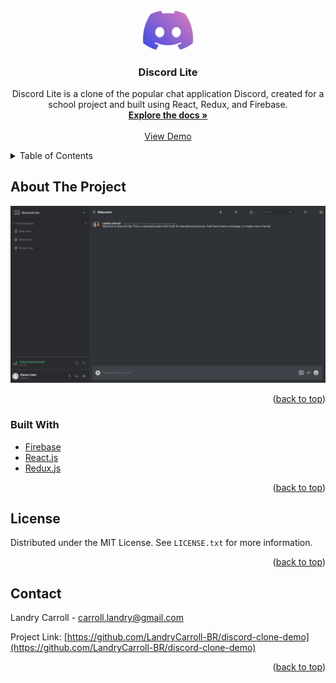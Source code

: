 <div id="top"></div>

<!-- PROJECT LOGO -->
<br />
<div align="center">
  <a href="https://github.com/LandryCarroll-BR/discord-clone-demo">
    <img src="images/discord-lite-logo.png" alt="Logo" width="80" height="auto">
  </a>

<h3 align="center">Discord Lite</h3>

  <p align="center">
    Discord Lite is a clone of the popular chat application Discord, created for a school project and built using React, Redux, and Firebase.
    <br />
    <a href="https://github.com/LandryCarroll-BR/discord-clone-demo"><strong>Explore the docs »</strong></a>
    <br />
    <br />
    <a href="https://discord-clone-a8efb.firebaseapp.com/">View Demo</a>
  </p>
</div>

<!-- TABLE OF CONTENTS -->
<details>
  <summary>Table of Contents</summary>
  <ol>
    <li>
      <a href="#about-the-project">About The Project</a>
      <ul>
        <li><a href="#built-with">Built With</a></li>
      </ul>
    </li>
    <li><a href="#license">License</a></li>
    <li><a href="#contact">Contact</a></li>
  </ol>
</details>

<!-- ABOUT THE PROJECT -->

## About The Project

![Discord Lite Screen Shot](/images/screenshot.png)

<p align="right">(<a href="#top">back to top</a>)</p>

### Built With

- [Firebase](https://firebase.google.com/?gclid=Cj0KCQjwl7qSBhD-ARIsACvV1X0PNS6AopduNbiBojUQObv5LbfLeNjGvLxCW7ymWTKTBdp0tSCrhHgaAgT6EALw_wcB&gclsrc=aw.ds)
- [React.js](https://reactjs.org/)
- [Redux.js](https://redux.js.org/)

<p align="right">(<a href="#top">back to top</a>)</p>

<!-- LICENSE -->

## License

Distributed under the MIT License. See `LICENSE.txt` for more information.

<p align="right">(<a href="#top">back to top</a>)</p>

<!-- CONTACT -->

## Contact

Landry Carroll - carroll.landry@gmail.com

Project Link: [https://github.com/LandryCarroll-BR/discord-clone-demo](https://github.com/LandryCarroll-BR/discord-clone-demo)

<p align="right">(<a href="#top">back to top</a>)</p>
